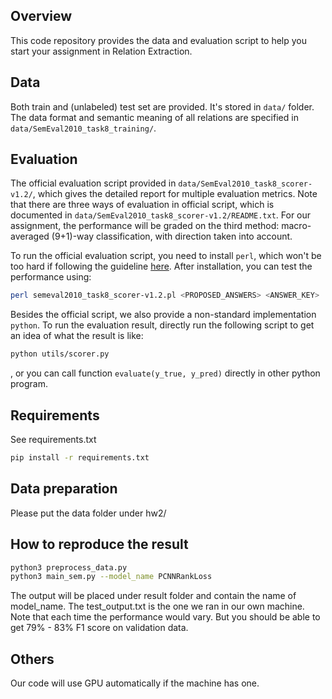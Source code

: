 ## Overview

This code repository provides the data and evaluation script to help you start your assignment in Relation Extraction.

## Data

Both train and (unlabeled) test set are provided. It's stored in `data/` folder. The data format and semantic meaning of all relations are specified in `data/SemEval2010_task8_training/`. 

## Evaluation

The official evaluation script provided in `data/SemEval2010_task8_scorer-v1.2/`, which gives the detailed report for multiple evaluation metrics. Note that there are three ways of evaluation in official script, which is documented in `data/SemEval2010_task8_scorer-v1.2/README.txt`. For our assignment, the performance will be graded on the third method: macro-averaged (9+1)-way classification, with direction taken into account.

To run the official evaluation script, you need to install `perl`, which won't be too hard if following the guideline [here](https://www.perl.org/get.html). After installation, you can test the performance using:

```bash
perl semeval2010_task8_scorer-v1.2.pl <PROPOSED_ANSWERS> <ANSWER_KEY>
```

Besides the official script, we also provide a non-standard implementation `python`. To run the evaluation result, directly run the following script to get an idea of what the result is like:

```bash
python utils/scorer.py
```

, or you can call function `evaluate(y_true, y_pred)` directly in other python program.

## Requirements
See requirements.txt
```bash
pip install -r requirements.txt
```

## Data preparation
Please put the data folder under hw2/

## How to reproduce the result
```bash
python3 preprocess_data.py
python3 main_sem.py --model_name PCNNRankLoss
```
The output will be placed under result folder and contain the name of model_name. The test_output.txt is the one we ran in our own machine.
Note that each time the performance would vary. But you should be able to get 79% - 83% F1 score on validation data.

## Others
Our code will use GPU automatically if the machine has one.